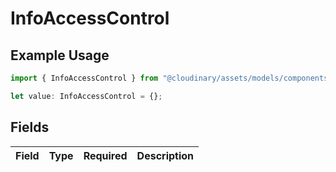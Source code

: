 # InfoAccessControl

## Example Usage

```typescript
import { InfoAccessControl } from "@cloudinary/assets/models/components";

let value: InfoAccessControl = {};
```

## Fields

| Field       | Type        | Required    | Description |
| ----------- | ----------- | ----------- | ----------- |
